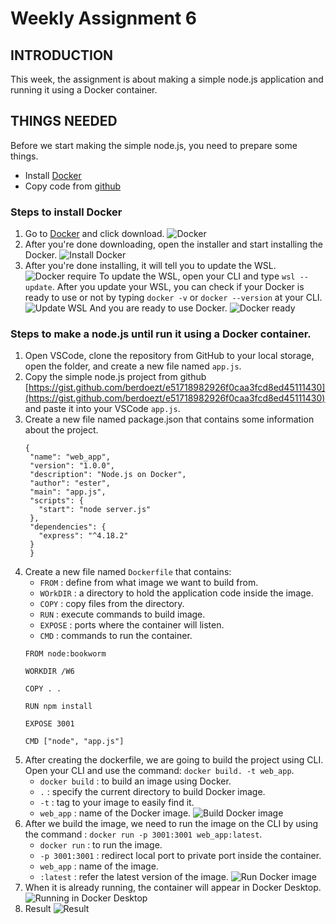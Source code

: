 # Weekly Assignment 6

## INTRODUCTION

This week, the assignment is about making a simple node.js application and running it using a Docker container.

## THINGS NEEDED

Before we start making the simple node.js, you need to prepare some things.
- Install [Docker](https://www.docker.com/)
- Copy code from [github](https://gist.github.com/berdoezt/e51718982926f0caa3fcd8ed45111430)

### Steps to install Docker

1. Go to [Docker](https://www.docker.com/) and click download.
   ![Docker](https://github.com/RevoU-FSSE-2/week-6-EOA03/blob/main/documentation/1.PNG)
2. After you're done downloading, open the installer and start installing the Docker.
   ![Install Docker](https://github.com/RevoU-FSSE-2/week-6-EOA03/blob/main/documentation/2.PNG)
3. After you're done installing, it will tell you to update the WSL.
   ![Docker require](https://github.com/RevoU-FSSE-2/week-6-EOA03/blob/main/documentation/3.PNG)
   To update the WSL, open your CLI and type ```wsl --update```. After you update your WSL, you can check if your Docker is ready to use or not by typing ```docker -v``` or ```docker --version``` at your CLI.
   ![Update WSL](https://github.com/RevoU-FSSE-2/week-6-EOA03/blob/main/documentation/4.PNG)
   And you are ready to use Docker.
   ![Docker ready](https://github.com/RevoU-FSSE-2/week-6-EOA03/blob/main/documentation/5.PNG)

### Steps to make a node.js until run it using a Docker container.

1. Open VSCode, clone the repository from GitHub to your local storage, open the folder, and create a new file named ```app.js```.
2. Copy the simple node.js project from github [https://gist.github.com/berdoezt/e51718982926f0caa3fcd8ed45111430](https://gist.github.com/berdoezt/e51718982926f0caa3fcd8ed45111430) and paste it into your VSCode ```app.js```.
3. Create a new file named package.json that contains some information about the project.
   ```
   {
    "name": "web_app",
    "version": "1.0.0",
    "description": "Node.js on Docker",
    "author": "ester",
    "main": "app.js",
    "scripts": {
      "start": "node server.js"
    },
    "dependencies": {
      "express": "^4.18.2"
    }
    }
   ```
4. Create a new file named ```Dockerfile``` that contains:
   * ```FROM``` : define from what image we want to build from.
   * ```WOrkDIR``` : a directory to hold the application code inside the image.
   * ```COPY``` : copy files from the directory.
   * ```RUN``` : execute commands to build image.
   * ```EXPOSE``` : ports where the container will listen.
   * ```CMD``` : commands to run the container.
    ```
    FROM node:bookworm

    WORKDIR /W6

    COPY . .

    RUN npm install

    EXPOSE 3001

    CMD ["node", "app.js"]
    ```
5. After creating the dockerfile, we are going to build the project using CLI. Open your CLI and use the command: ```docker build. -t web_app```.
   * ```docker build``` : to build an image using Docker.
   * ```.``` : specify the current directory to build Docker image.
   * ```-t``` : tag to your image to easily find it.
   * ```web_app``` : name of the Docker image.
    ![Build Docker image](https://github.com/RevoU-FSSE-2/week-6-EOA03/blob/main/documentation/6.png)
6. After we build the image, we need to run the image on the CLI by using the command : ```docker run -p 3001:3001 web_app:latest```.
   * ```docker run``` : to run the image.
   * ```-p 3001:3001``` : redirect local port to private port inside the container.
   * ```web_app``` : name of the image.
   * ```:latest``` : refer the latest version of the image.
    ![Run Docker image](https://github.com/RevoU-FSSE-2/week-6-EOA03/blob/main/documentation/7.png)
7. When it is already running, the container will appear in Docker Desktop.
   ![Running in Docker Desktop](https://github.com/RevoU-FSSE-2/week-6-EOA03/blob/main/documentation/8.png)
8. Result
   ![Result](https://github.com/RevoU-FSSE-2/week-6-EOA03/blob/main/documentation/9.PNG)